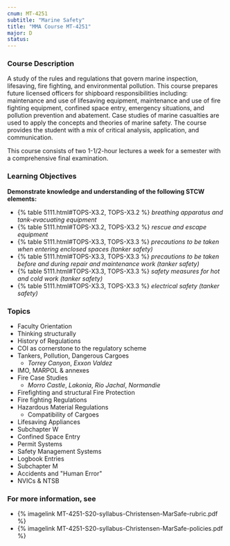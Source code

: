 ```yaml
---
cnum: MT-4251
subtitle: "Marine Safety"
title: "MMA Course MT-4251"
major: D
status: 
---
```


### Course Description

A study of the rules and regulations that govern marine inspection, lifesaving, fire fighting, and environmental pollution. This course prepares future licensed officers for shipboard responsibilities including: maintenance and use of lifesaving equipment, maintenance and use of fire fighting equipment, confined space entry, emergency situations, and pollution prevention and abatement. Case studies of marine casualties are used to apply the concepts and theories of marine safety. The course provides the student with a mix of critical analysis, application, and communication.

This course consists of two 1-1/2-hour lectures a week for a semester with a comprehensive final examination.


### Learning Objectives

**Demonstrate knowledge and understanding of the following STCW elements:**

* {% table 5111.html#TOPS-X3.2, TOPS-X3.2 %} *breathing apparatus and tank-evacuating equipment*
* {% table 5111.html#TOPS-X3.2, TOPS-X3.2 %} *rescue and escape equipment*
* {% table 5111.html#TOPS-X3.3, TOPS-X3.3 %} *precautions to be taken when entering enclosed spaces (tanker safety)*
* {% table 5111.html#TOPS-X3.3, TOPS-X3.3 %} *precautions to be taken before and during repair and maintenance work (tanker safety)*
* {% table 5111.html#TOPS-X3.3, TOPS-X3.3 %} *safety measures for hot and cold work (tanker safety)*
* {% table 5111.html#TOPS-X3.3, TOPS-X3.3 %} *electrical safety (tanker safety)*


### Topics

* Faculty Orientation
* Thinking structurally
* History of Regulations
* COI as cornerstone to the regulatory scheme
* Tankers, Pollution, Dangerous Cargoes
	* *Torrey Canyon*, *Exxon Valdez*
* IMO, MARPOL & annexes
* Fire Case Studies
	*  *Morro Castle*, *Lakonia*, *Rio Jachal*, *Normandie*
* Firefighting and structural Fire Protection
* Fire fighting Regulations
* Hazardous Material Regulations
	* Compatibility of Cargoes
* Lifesaving Appliances
* Subchapter W
* Confined Space Entry
* Permit Systems
* Safety Management Systems
* Logbook Entries
* Subchapter M
* Accidents and "Human Error"
* NVICs & NTSB


### For more information, see 

* {% imagelink MT-4251-S20-syllabus-Christensen-MarSafe-rubric.pdf %} 
* {% imagelink MT-4251-S20-syllabus-Christensen-MarSafe-policies.pdf %} 



